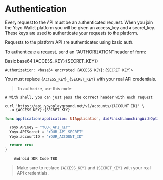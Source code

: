 # Authentication

Every request to the API must be an authenticated request.  When you join the Yoyo Wallet platform you will be given an access_key and a secret_key.  These keys are used to authenticate your requests to the platform.

Requests to the platform API are authenticated using basic auth.

To authenticate a request, send an “AUTHORIZATION” header of form:

Basic base64({ACCESS_KEY}:{SECRET_KEY})

`Authorization: <base64 encrypted {ACCESS_KEY}:{SECRET_KEY}>`

<aside class="notice">
You must replace <code>{ACCESS_KEY}_{SECRET_KEY}</code> with your real API credentials.
</aside>

> To authorize, use this code:

```shell
# With shell, you can just pass the correct header with each request

curl 'https://api.yoyoplayground.net/v1/accounts/{ACCOUNT_ID}' \
  -u {ACCESS_KEY}:{SECRET_KEY}
```

```swift
func application(application: UIApplication, didFinishLaunchingWithOptions launchOptions: [NSObject : AnyObject]?) -> Bool {

  Yoyo.APIKey = "YOUR_API_KEY"
  Yoyo.APISecret = "YOUR_API_SECRET"
  Yoyo.accountID = "YOUR_ACCOUNT_ID"

  return true
}
```

```java
	Android SDK Code TBD
```


> Make sure to replace `{ACCESS_KEY}` and `{SECRET_KEY}` with your real API credentials.
